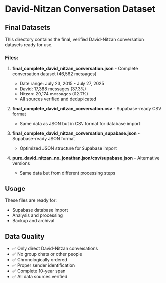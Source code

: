 # David-Nitzan Conversation Dataset

## Final Datasets

This directory contains the final, verified David-Nitzan conversation datasets ready for use.

### Files:

1. **final_complete_david_nitzan_conversation.json** - Complete conversation dataset (46,562 messages)
   - Date range: July 23, 2015 - July 27, 2025
   - David: 17,388 messages (37.3%)
   - Nitzan: 29,174 messages (62.7%)
   - All sources verified and deduplicated

2. **final_complete_david_nitzan_conversation.csv** - Supabase-ready CSV format
   - Same data as JSON but in CSV format for database import

3. **final_complete_david_nitzan_conversation_supabase.json** - Supabase-ready JSON format
   - Optimized JSON structure for Supabase import

4. **pure_david_nitzan_no_jonathan.json/csv/supabase.json** - Alternative versions
   - Same data but from different processing steps

## Usage

These files are ready for:
- Supabase database import
- Analysis and processing
- Backup and archival

## Data Quality

- ✅ Only direct David-Nitzan conversations
- ✅ No group chats or other people
- ✅ Chronologically ordered
- ✅ Proper sender identification
- ✅ Complete 10-year span
- ✅ All data sources verified
